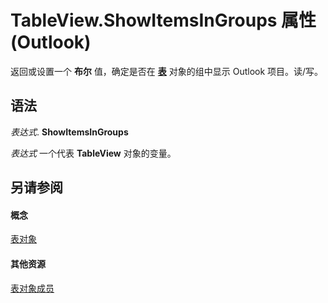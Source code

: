 
# TableView.ShowItemsInGroups 属性 (Outlook)

返回或设置一个 **布尔** 值，确定是否在 **[表](026e27f8-1655-060d-e8cc-87eaaf4f1510.md)** 对象的组中显示 Outlook 项目。读/写。


## 语法

 _表达式_. **ShowItemsInGroups**

 _表达式_ 一个代表 **TableView** 对象的变量。


## 另请参阅


#### 概念


[表对象](026e27f8-1655-060d-e8cc-87eaaf4f1510.md)
#### 其他资源


[表对象成员](2cc17ec6-12cf-d335-9370-d3922b45510e.md)